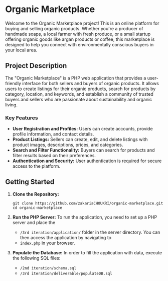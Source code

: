 # Organic Marketplace

Welcome to the Organic Marketplace project! This is an online platform for buying and selling organic products. Whether you're a producer of handmade soaps, a local farmer with fresh produce, or a small startup offering organic goods like argan products or coffee, this marketplace is designed to help you connect with environmentally conscious buyers in your local area.

## Project Description

The "Organic Marketplace" is a PHP web application that provides a user-friendly interface for both sellers and buyers of organic products. It allows users to create listings for their organic products, search for products by category, location, and keywords, and establish a community of trusted buyers and sellers who are passionate about sustainability and organic living.

### Key Features

- **User Registration and Profiles:** Users can create accounts, provide profile information, and contact details.
- **Product Listings:** Sellers can create, edit, and delete listings with product images, descriptions, prices, and categories.
- **Search and Filter Functionality:** Buyers can search for products and filter results based on their preferences.
- **Authentication and Security:** User authentication is required for secure access to the platform.

## Getting Started

1. **Clone the Repository:**
   ```
   git clone https://github.com/zakariaCHOUKRI/organic-marketplace.git
   cd organic-marketplace
   ```

2. **Run the PHP Server:**
   To run the application, you need to set up a PHP server and place the
   - `/3rd iteration/application/` folder in the server directory. You can then access the application by navigating to
   - `index.php` in your browser.

3. **Populate the Database:**
   In order to fill the application with data, execute the following SQL files:
   - `/2nd iteration/schema.sql`
   - `/3rd iteration/deliverable/populateDB.sql`
